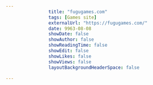 ---
                title: "fugugames.com"
                tags: [Games site]
                externalUrl: "https://fugugames.com/"
                date: 9963-08-08
                showDate: false
                showAuthor: false
                showReadingTime: false
                showEdit: false
                showLikes: false
                showViews: false
                layoutBackgroundHeaderSpace: false
                ---
